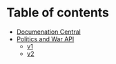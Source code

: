 # Table of contents

* [Documenation Central](README.md)
* [Politics and War API](pnwapi/README.md)
  * [v1](pnwapi/v1.md)
  * [v2](pnwapi/v2.md)


